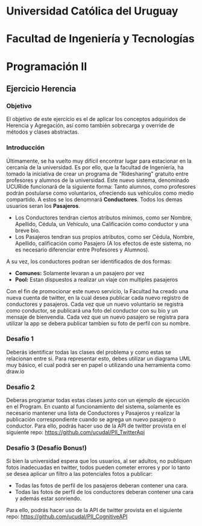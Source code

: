# Universidad Católica del Uruguay
# Facultad de Ingeniería y Tecnologías
# Programación II
## Ejercicio Herencia

### Objetivo
El objetivo de este ejercicio es el de aplicar los conceptos adquiridos de Herencia y Agregación, así como también
sobrecarga y override de métodos y clases abstractas.

### Introducción
Últimamente, se ha vuelto muy difícil encontrar lugar para estacionar en la cercanía de la universidad. Es por ello, que la facultad de Ingeniería, ha tomado la iniciativa de crear un programa de "Ridesharing" gratuito entre profesores y alumnos de la universidad. 
Este nuevo sistema, denominado UCURide funcionará de la siguiente forma: 
Tanto alumnos, como profesores podrán postularse como voluntarios, ofreciendo sus vehículos como medio compartido. A estos se los denomnará **Conductores**. Todos los demas usuarios seran los **Pasajeros**.
 * Los Conductores tendran ciertos atributos mínimos, como ser Nombre, Apellido, Cédula, un Vehículo, una Calificación como conductor y una breve bio.
 * Los Pasajeros tendran sus propios atributos, como ser Cédula, Nombre, Apellido, calificación como Pasajero
(A los efectos de este sistema, no es necesario diferenciar entre Profesores y Alumnos).

A su vez, los conductores podran ser identificados de dos formas: 
* **Comunes:** Solamente levaran a un pasajero por vez
* **Pool:** Estan dispuestos a realizar un viaje con multiples pasajeros

Con el fin de promocionar este nuevo servicio, la Facultad ha creado una nueva cuenta de twitter, en la cual desea publicar cada nuevo registro de conductores y pasajeros. Cada vez que un nuevo voluntario se registra como conductor, se publicará una foto del conductor con su bio y un mensaje de bienvendia. Cada vez que un nuevo pasajero se registra para utilizar la app se debera publicar tambien su foto de perfil con su nombre. 

### Desafío 1
Deberás identificar todas las clases del problema y como estas se relacionan entre si. Para representar esto, debes utilizar un diagrama UML muy básico, el cual podrá ser en papel o utilizando una herramienta como draw.io

### Desafío 2
Deberas programar todas estas clases junto con un ejemplo de ejecución en el Program. 
En cuanto al funcionamiento del sistema, solamente es necesario mantener una lista de Conductores y Pasajeros y realizar la publicación correspondiente cuando se agrega un nuevo pasajero o conductor. Para ello, podrás hacer uso de la API de twitter provista en el siguiente repo: https://github.com/ucudal/PII_TwitterApi

### Desafío 3 (Desafío Bonus!)
Si bien la universidad espera que los usuarios, al ser adultos, no publiquen fotos inadecuadas en twitter, todos pueden cometer errores y por lo tanto se desea aplicar un filtro a las potenciales fotos a publicar:
 * Todas las fotos de perfil de los pasajeros deberan contener una cara.
 * Todas las fotos de perfil de los conductores deberan contener una cara y además estar sonriendo.

Para ello, podrás hacer uso de la API de twitter provista en el siguiente repo: https://github.com/ucudal/PII_CognitiveAPI